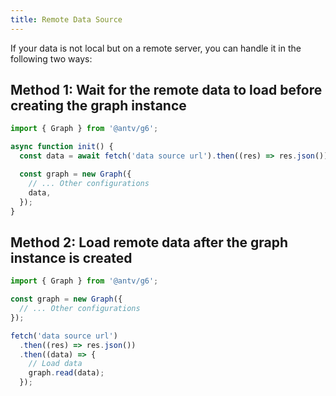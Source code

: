 ```yaml
---
title: Remote Data Source
---
```


If your data is not local but on a remote server, you can handle it in the following two ways:

## Method 1: Wait for the remote data to load before creating the graph instance

```ts
import { Graph } from '@antv/g6';

async function init() {
  const data = await fetch('data source url').then((res) => res.json());

  const graph = new Graph({
    // ... Other configurations
    data,
  });
}
```

## Method 2: Load remote data after the graph instance is created

```ts
import { Graph } from '@antv/g6';

const graph = new Graph({
  // ... Other configurations
});

fetch('data source url')
  .then((res) => res.json())
  .then((data) => {
    // Load data
    graph.read(data);
  });
```
